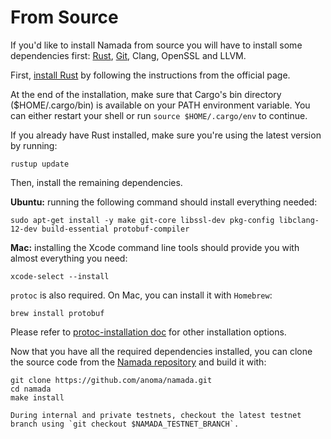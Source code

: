 # From Source

If you'd like to install Namada from source you will have to install some dependencies first: [Rust](https://www.rust-lang.org/tools/install), [Git](https://git-scm.com/book/en/v2/Getting-Started-Installing-Git), Clang, OpenSSL and LLVM.

First, [install Rust](https://www.rust-lang.org/tools/install) by following the instructions from the official page.

At the end of the installation, make sure that Cargo's bin directory ($HOME/.cargo/bin) is available on your PATH environment variable. You can either restart your shell or run `source $HOME/.cargo/env` to continue.

If you already have Rust installed, make sure you're using the latest version by running:

```shell
rustup update
```

Then, install the remaining dependencies.

**Ubuntu:** running the following command should install everything needed:

```shell
sudo apt-get install -y make git-core libssl-dev pkg-config libclang-12-dev build-essential protobuf-compiler
```

**Mac:** installing the Xcode command line tools should provide you with almost everything you need:

```shell
xcode-select --install
```

`protoc` is also required. On Mac, you can install it with `Homebrew`:

```shell
brew install protobuf
```

Please refer to [protoc-installation doc](https://grpc.io/docs/protoc-installation/) for other installation options.

Now that you have all the required dependencies installed, you can clone the source code from the [Namada repository](https://github.com/anoma/namada) and build it with:

```shell
git clone https://github.com/anoma/namada.git
cd namada 
make install
```

```admonish warning
During internal and private testnets, checkout the latest testnet branch using `git checkout $NAMADA_TESTNET_BRANCH`.
```

